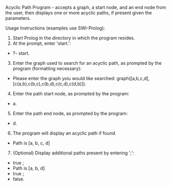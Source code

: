 Acyclic Path Program - accepts a graph, a start node, and an end node from the user, then displays one or more acyclic paths, if present given the parameters.

Usage Instructions (examples use SWI-Prolog):

1. Start Prolog in the directory in which the program resides.
2. At the prompt, enter 'start.':
- ?- start.
3. Enter the graph used to search for an acyclic path, as prompted by the program (formatting necessary):
- Please enter the graph yoiu would like searched: graph([a,b,c,d],  [c(a,b),c(b,c),c(b,d),c(c,d),c(d,b)]).
4. Enter the path start node, as prompted by the program:
- a.
5. Enter the path end node, as prompted by the program:
- d.
6. The program will display an acyclic path if found.
- Path is [a, b, c, d]
7. (Optional) Display additional paths present by entering ';':
- true ;
- Path is [a, b, d]
- true ;
- false.
